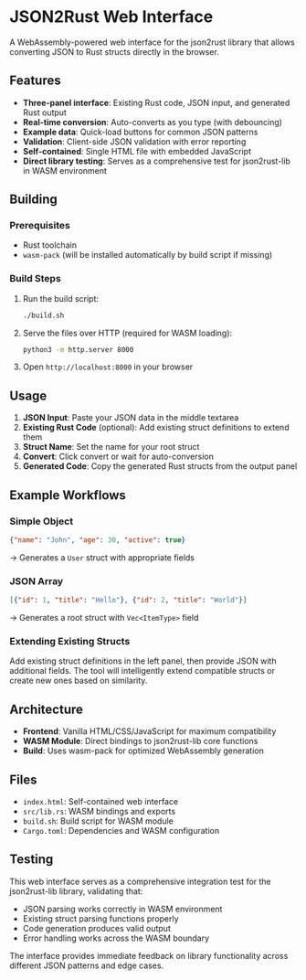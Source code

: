 # JSON2Rust Web Interface

A WebAssembly-powered web interface for the json2rust library that allows converting JSON to Rust structs directly in the browser.

## Features

- **Three-panel interface**: Existing Rust code, JSON input, and generated Rust output
- **Real-time conversion**: Auto-converts as you type (with debouncing)
- **Example data**: Quick-load buttons for common JSON patterns
- **Validation**: Client-side JSON validation with error reporting
- **Self-contained**: Single HTML file with embedded JavaScript
- **Direct library testing**: Serves as a comprehensive test for json2rust-lib in WASM environment

## Building

### Prerequisites

- Rust toolchain
- `wasm-pack` (will be installed automatically by build script if missing)

### Build Steps

1. Run the build script:
   ```bash
   ./build.sh
   ```

2. Serve the files over HTTP (required for WASM loading):
   ```bash
   python3 -m http.server 8000
   ```

3. Open `http://localhost:8000` in your browser

## Usage

1. **JSON Input**: Paste your JSON data in the middle textarea
2. **Existing Rust Code** (optional): Add existing struct definitions to extend them
3. **Struct Name**: Set the name for your root struct
4. **Convert**: Click convert or wait for auto-conversion
5. **Generated Code**: Copy the generated Rust structs from the output panel

## Example Workflows

### Simple Object
```json
{"name": "John", "age": 30, "active": true}
```
→ Generates a `User` struct with appropriate fields

### JSON Array
```json
[{"id": 1, "title": "Hello"}, {"id": 2, "title": "World"}]
```
→ Generates a root struct with `Vec<ItemType>` field

### Extending Existing Structs
Add existing struct definitions in the left panel, then provide JSON with additional fields. The tool will intelligently extend compatible structs or create new ones based on similarity.

## Architecture

- **Frontend**: Vanilla HTML/CSS/JavaScript for maximum compatibility
- **WASM Module**: Direct bindings to json2rust-lib core functions
- **Build**: Uses wasm-pack for optimized WebAssembly generation

## Files

- `index.html`: Self-contained web interface
- `src/lib.rs`: WASM bindings and exports
- `build.sh`: Build script for WASM module
- `Cargo.toml`: Dependencies and WASM configuration

## Testing

This web interface serves as a comprehensive integration test for the json2rust-lib library, validating that:
- JSON parsing works correctly in WASM environment
- Existing struct parsing functions properly
- Code generation produces valid output
- Error handling works across the WASM boundary

The interface provides immediate feedback on library functionality across different JSON patterns and edge cases.